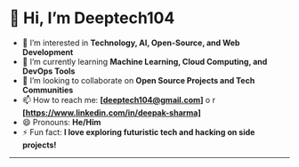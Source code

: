# 👋 Hi, I’m Deeptech104

- 👀 I’m interested in **Technology, AI, Open-Source, and Web Development**  
- 🌱 I’m currently learning **Machine Learning, Cloud Computing, and DevOps Tools**  
- 💞️ I’m looking to collaborate on **Open Source Projects and Tech Communities**  
- 📫 How to reach me: **[deeptech104@gmail.com]** o  r **[https://www.linkedin.com/in/deepak-sharma]**  
- 😄 Pronouns: **He/Him**  
- ⚡ Fun fact: **I love exploring futuristic tech and hacking on side projects!**

---

<!---
Deeptech104/Deeptech104 is a ✨ special ✨ repository because its `README.md` (this file) appears on your GitHub profile.
You can click the Preview link to take a look at your changes.
--->

